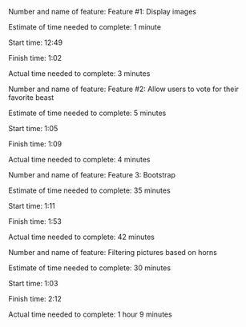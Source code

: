 Number and name of feature: Feature #1: Display images

Estimate of time needed to complete: 1 minute

Start time: 12:49

Finish time: 1:02

Actual time needed to complete: 3 minutes




Number and name of feature: Feature #2: Allow users to vote for their favorite beast

Estimate of time needed to complete: 5 minutes

Start time: 1:05

Finish time: 1:09

Actual time needed to complete: 4 minutes




Number and name of feature: Feature 3: Bootstrap

Estimate of time needed to complete: 35 minutes

Start time: 1:11

Finish time: 1:53

Actual time needed to complete: 42 minutes



Number and name of feature: Filtering pictures based on horns

Estimate of time needed to complete: 30 minutes

Start time: 1:03

Finish time: 2:12

Actual time needed to complete: 1 hour 9 minutes
